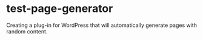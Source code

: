 # test-page-generator
Creating a plug-in for WordPress that will automatically generate pages with random content.
